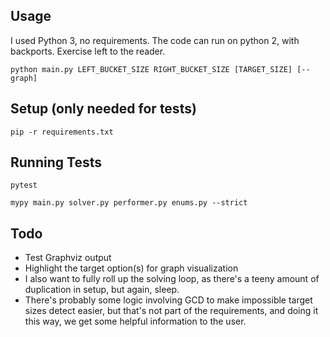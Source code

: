 
Usage
---

I used Python 3, no requirements. The code can run on python 2, with backports. Exercise left to the reader.

    python main.py LEFT_BUCKET_SIZE RIGHT_BUCKET_SIZE [TARGET_SIZE] [--graph]

Setup (only needed for tests)
---

    pip -r requirements.txt

Running Tests
---

    pytest

    mypy main.py solver.py performer.py enums.py --strict

Todo
---

* Test Graphviz output
* Highlight the target option(s) for graph visualization
* I also want to fully roll up the solving loop, as there's a teeny amount of duplication in setup, but again, sleep.
* There's probably some logic involving GCD to make impossible target sizes detect easier, but that's not part of the requirements, and doing it this way, we get some helpful information to the user.

